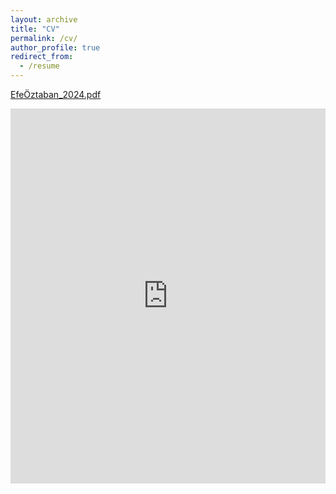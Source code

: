 ```yaml
---
layout: archive
title: "CV"
permalink: /cv/
author_profile: true
redirect_from:
  - /resume
---
```


[EfeÖztaban_2024.pdf](https://github.com/user-attachments/files/17579105/efeoztaban_CV.pdf)

<iframe src="https://drive.google.com/file/d/15qLAgmsaFhm5BYYAILbZin67QZ6xDLNt/view?usp=drive_link" style="width:100%; height:600px;" frameborder="0" allowfullscreen></iframe>

